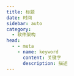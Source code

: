 ```yaml
---
title: 标题
date: 时间
sidebar: auto
category: 
  - 软件架构
head:
  - - meta
    - name: keyword
      content: 关键字
      description: 描述
---
```


